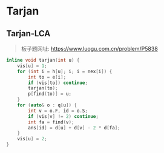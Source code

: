 # Tarjan

## Tarjan-LCA

> 板子题网址: https://www.luogu.com.cn/problem/P5838

```cpp
inline void tarjan(int u) {
    vis[u] = 1;
    for (int i = h[u]; i; i = nex[i]) {
        int to = e[i];
        if (vis[to]) continue;
        tarjan(to);
        p[find(to)] = u;
    }
    for (auto& o : q[u]) {
        int v = o.F, id = o.S;
        if (vis[v] != 2) continue;
        int fa = find(v);
        ans[id] = d[u] + d[v] - 2 * d[fa];
    }
    vis[u] = 2;
}
```
